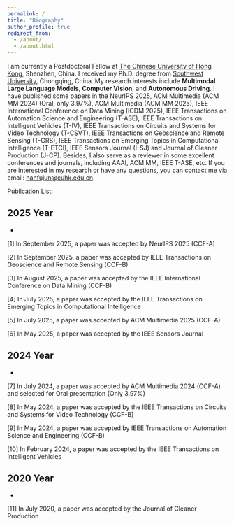 ```yaml
---
permalink: /
title: "Biography"
author_profile: true
redirect_from: 
  - /about/
  - /about.html
---
```


I am currently a Postdoctoral Fellow at [The Chinese University of Hong Kong](https://www.cuhk.edu.cn/zh-hans), Shenzhen, China. I received my Ph.D. degree from [Southwest University](https://www.swu.edu.cn/), Chongqing, China. My research interests include **Multimodal Large Language Models**, **Computer Vision**, and **Autonomous Driving**. I have published some papers in the NeurIPS 2025, ACM Multimedia (ACM MM 2024) (Oral, only 3.97%), ACM Multimedia (ACM MM 2025), IEEE International Conference on Data Mining (ICDM 2025), IEEE Transactions on Automation Science and Engineering (T-ASE), IEEE Transactions on Intelligent Vehicles (T-IV), IEEE Transactions on Circuits and Systems for Video Technology (T-CSVT), IEEE Transactions on Geoscience and Remote Sensing (T-GRS), IEEE Transactions on Emerging Topics in Computational Intelligence (T-ETCI), IEEE Sensors Journal (I-SJ) and Journal of Cleaner Production (J-CP). Besides, I also serve as a reviewer in some excellent conferences and journals, including AAAI, ACM MM, IEEE T-ASE, etc. If you are interested in my research or have any questions, you can contact me via email: hanfujun@cuhk.edu.cn.

Publication List:

## 2025 Year

-

[1] In September 2025, a paper was accepted by NeurIPS 2025 (CCF-A)

[2] In September 2025, a paper was accepted by IEEE Transactions on Geoscience and Remote Sensing (CCF-B)

[3] In August 2025, a paper was accepted by the IEEE International Conference on Data Mining (CCF-B)

[4] In July 2025, a paper was accepted by the IEEE Transactions on Emerging Topics in Computational Intelligence

[5] In July 2025, a paper was accepted by ACM Multimedia 2025 (CCF-A)

[6] In May 2025, a paper was accepted by the IEEE Sensors Journal

## 2024 Year

-

[7] In July 2024, a paper was accepted by ACM Multimedia 2024 (CCF-A) and selected for Oral presentation (Only 3.97%)

[8] In May 2024, a paper was accepted by the IEEE Transactions on Circuits and Systems for Video Technology (CCF-B)

[9] In May 2024, a paper was accepted by IEEE Transactions on Automation Science and Engineering (CCF-B)

[10] In February 2024, a paper was accepted by the IEEE Transactions on Intelligent Vehicles

## 2020 Year

-

[11] In July 2020, a paper was accepted by the Journal of Cleaner Production
